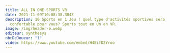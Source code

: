```yaml
---
title: ALL IN ONE SPORTS VR
date: 2021-11-09T10:08:38.384Z
description: 10 Sports en 1 Jeu ! quel type d'activités sportives sera la plus
  confortable pour vous? Sports tout en Un en VR.
image: /img/header-é.webp
editeur: synthesys
nbrDeJoueur: "1"
video: https://www.youtube.com/embed/H4EifD2Yroo
---
```

